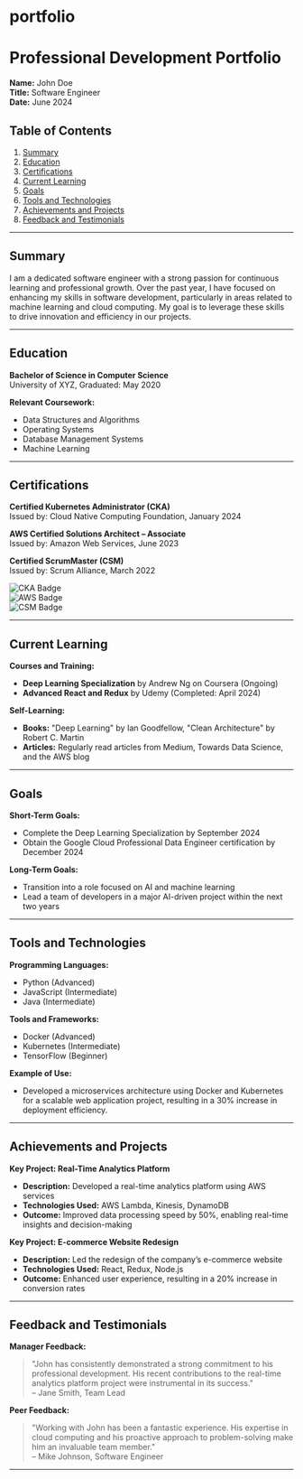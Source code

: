 # portfolio
# Professional Development Portfolio

**Name:** John Doe  
**Title:** Software Engineer  
**Date:** June 2024

## Table of Contents
1. [Summary](#summary)
2. [Education](#education)
3. [Certifications](#certifications)
4. [Current Learning](#current-learning)
5. [Goals](#goals)
6. [Tools and Technologies](#tools-and-technologies)
7. [Achievements and Projects](#achievements-and-projects)
8. [Feedback and Testimonials](#feedback-and-testimonials)

---

## Summary
I am a dedicated software engineer with a strong passion for continuous learning and professional growth. Over the past year, I have focused on enhancing my skills in software development, particularly in areas related to machine learning and cloud computing. My goal is to leverage these skills to drive innovation and efficiency in our projects.

---

## Education
**Bachelor of Science in Computer Science**  
University of XYZ, Graduated: May 2020

**Relevant Coursework:**
- Data Structures and Algorithms
- Operating Systems
- Database Management Systems
- Machine Learning

---

## Certifications
**Certified Kubernetes Administrator (CKA)**  
Issued by: Cloud Native Computing Foundation, January 2024

**AWS Certified Solutions Architect – Associate**  
Issued by: Amazon Web Services, June 2023

**Certified ScrumMaster (CSM)**  
Issued by: Scrum Alliance, March 2022

![CKA Badge](link-to-badge)  
![AWS Badge](link-to-badge)  
![CSM Badge](link-to-badge)  

---

## Current Learning
**Courses and Training:**
- **Deep Learning Specialization** by Andrew Ng on Coursera (Ongoing)
- **Advanced React and Redux** by Udemy (Completed: April 2024)

**Self-Learning:**
- **Books:** "Deep Learning" by Ian Goodfellow, "Clean Architecture" by Robert C. Martin
- **Articles:** Regularly read articles from Medium, Towards Data Science, and the AWS blog

---

## Goals
**Short-Term Goals:**
- Complete the Deep Learning Specialization by September 2024
- Obtain the Google Cloud Professional Data Engineer certification by December 2024

**Long-Term Goals:**
- Transition into a role focused on AI and machine learning
- Lead a team of developers in a major AI-driven project within the next two years

---

## Tools and Technologies
**Programming Languages:**
- Python (Advanced)
- JavaScript (Intermediate)
- Java (Intermediate)

**Tools and Frameworks:**
- Docker (Advanced)
- Kubernetes (Intermediate)
- TensorFlow (Beginner)

**Example of Use:**
- Developed a microservices architecture using Docker and Kubernetes for a scalable web application project, resulting in a 30% increase in deployment efficiency.

---

## Achievements and Projects
**Key Project: Real-Time Analytics Platform**
- **Description:** Developed a real-time analytics platform using AWS services
- **Technologies Used:** AWS Lambda, Kinesis, DynamoDB
- **Outcome:** Improved data processing speed by 50%, enabling real-time insights and decision-making

**Key Project: E-commerce Website Redesign**
- **Description:** Led the redesign of the company’s e-commerce website
- **Technologies Used:** React, Redux, Node.js
- **Outcome:** Enhanced user experience, resulting in a 20% increase in conversion rates

---

## Feedback and Testimonials
**Manager Feedback:**
> "John has consistently demonstrated a strong commitment to his professional development. His recent contributions to the real-time analytics platform project were instrumental in its success."  
> – Jane Smith, Team Lead

**Peer Feedback:**
> "Working with John has been a fantastic experience. His expertise in cloud computing and his proactive approach to problem-solving make him an invaluable team member."  
> – Mike Johnson, Software Engineer

---

